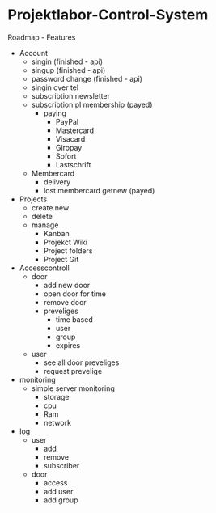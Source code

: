 # Projektlabor-Control-System


Roadmap - Features


- Account
  - singin (finished - api)
  - singup (finished - api)
  - password change (finished - api)
  - singin over tel
  - subscribtion newsletter
  - subscribtion pl membership (payed)
    - paying
      - PayPal
      - Mastercard
      - Visacard
      - Giropay
      - Sofort
      - Lastschrift
  - Membercard
    - delivery
    - lost membercard getnew (payed)
- Projects
  - create new
  - delete
  - manage
    - Kanban
    - Projekct Wiki
    - Project folders
    - Project Git
- Accesscontroll
  - door
    - add new door
    - open door for time
    - remove door
    - preveliges
      - time based
      - user
      - group
      - expires
  - user
    - see all door preveliges
    - request prevelige
- monitoring
  - simple server monitoring
    - storage
    - cpu
    - Ram
    - network
- log
  - user
    - add
    - remove
    - subscriber
  - door
    - access
    - add user
    - add group

   
